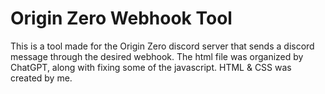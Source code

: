 # Origin Zero Webhook Tool
This is a tool made for the Origin Zero discord server that sends a discord message through the desired webhook. The html file was organized by ChatGPT, along with fixing some of the javascript. HTML & CSS was created by me.
